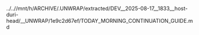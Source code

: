 ../..//mnt/h/ARCHIVE/.UNWRAP/extracted/DEV__2025-08-17__1833__host-duri-head/__UNWRAP/1e9c2d67ef/TODAY_MORNING_CONTINUATION_GUIDE.md
